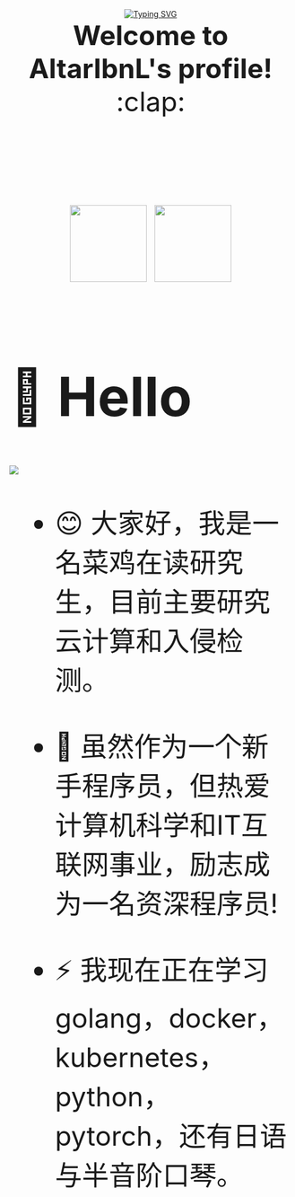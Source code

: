 
<div align="center">
<a href="https://git.io/typing-svg"><img src="https://readme-typing-svg.demolab.com?font=Fira+Code&pause=500&color=9608F4&width=435&center=true&lines=%E7%A5%9D%E4%BD%A0%E6%98%A8%E5%A4%A9%EF%BC%8C%E4%BB%8A%E5%A4%A9%EF%BC%8C%E6%98%8E%E5%A4%A9%E9%83%BD%E8%A6%81%E5%BC%80%E5%BF%83%EF%BC%81;fmt.Println(%22Hello+World%22)" alt="Typing SVG" /></a>
</div>

<div align="center">
<font size="40"> <strong>Welcome to AltarIbnL's profile!</strong> <font> :clap:
</div>



&emsp;



<div align="center">
 <img height="137px" src="https://github-readme-stats.vercel.app/api?username=AltarIbnL&hide_title=true&hide_border=true&show_icons=trueline_height=21&theme=radical" />
 <img height="137px" src="https://github-readme-stats.vercel.app/api/top-langs/?username=AltarIbnL&hide_title=true&hide_border=true&layout=compact&langs_count=6&theme=radical" />
</div>



# 🙋 Hello
<div align="left"> <img src="https://visitor-badge.glitch.me/badge?page_id=AltarIbnL" /> </div>

- 😊 大家好，我是一名菜鸡在读研究生，目前主要研究云计算和入侵检测。

- 😬 虽然作为一个新手程序员，但热爱计算机科学和IT互联网事业，励志成为一名资深程序员!

- ⚡ 我现在正在学习golang，docker，kubernetes，python，pytorch，还有日语与半音阶口琴。

<!--
**AltarIbnL/AltarIbnL** is a ✨ _special_ ✨ repository because its `README.md` (this file) appears on your GitHub profile.

Here are some ideas to get you started:

- 🔭 I’m currently working on ...
- 🌱 I’m currently learning ...
- 👯 I’m looking to collaborate on ...
- 🤔 I’m looking for help with ...
- 💬 Ask me about ...
- 📫 How to reach me: ...
- 😄 Pronouns: ...
- ⚡ Fun fact: ...
-->
